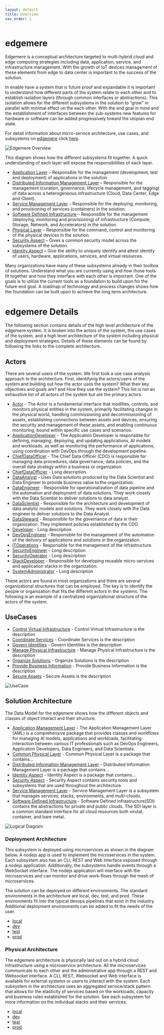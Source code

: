 ```yaml
---
layout: default
title: Overview
nav_order: 1
---
```

# edgemere

Edgemere is a conceptual architecture targeted to multi-hybrid cloud and edge computing strategies including data,
application, service, and infrastructure management. With the growth of IoT devices management of these elements from
edge to data center is important to the success of the solution.

In enable have a system that is future proof and expandable it is important to understand how different parts of the
system relate to each other and to establish isolation layers (through common interfaces or abstractions). This
isolation allows for the different subsystems in the solution to “grow” in parallel with minimal effect on the each
other. With the end goal in mind and the establishment of interfaces between the sub-systems new features for hardware
or software can be added progressively toward the utopian end state.

For detail information about micro-service architecture, use cases, and subsystems on [edgemere](package--edgemere)
click [here](package--edgemere).

![Edgemere Overview](./edgemere.png)

This diagram shows how the different subsystems fit together. A quick understanding of each layer will expose the
responsibilities of each layer.

* [Application Layer](package--edgemere-aml) – Responsible for the management (development, test and deployment) of
  applications in the solution
* [Distributed Information Management Layer](package--edgemere-diml) – Responsible for the management (curation,
  governance, lifecycle management, and tagging) of data across a heterogeneous infrastructure (Cloud, Data Center, Edge
  and Client).
* [Service Management Layer](package--edgemere-sml) – Responsible for the deploying, monitoring, and provisioning of
  services (containers) in the solution.
* [Software Defined Infrastructure](package--edgemere-sdi) – Responsible for the management (deploying, monitoring and
  provisioning) of infrastructure (Compute, Storage, Network, and Accelerators) in the solution.
* [Physical Layer](package--edgemere-cpl) – Responsible for the command, control and monitoring of the physical devices
  in the solution.
* [Security Aspect](package--edgemere-sa) – Gives a common security model across the subsystems of the solution.
* [Identity Aspect](package--edgemere-ia) – Give the ability to uniquely identify and attest identity of users,
  hardware, applications, services, and virtual resources.

Many organizations have many of these subsystems already in their toolbox of solutions. Understand what you are
currently using and how those tools fit together and how they interface with each other is important. One of the goals
is to utilize the current tools as a foundation to build upon for the future end goal. A roadmap of technology and
process changes shows how the foundation can be built upon to achieve the long term architecture.


# edgemere Details

The following section contains details of the high level architecture of the edgemere system. It is broken
into the actors of the system, the use cases of the system, and a high level architecture of the system including
physical and deployment strategies. Details of these elements can be found by following the links to the complete
architecture.

## Actors

There are several users of the system. We first took a use case analysis approach to the architecture. First,
identifying the actors/users of the system and building out how the actor uses the system? What their key objectives and
goals are? and How they use the system? This list is not an exhaustive list of all actors of the system but are the
primary actors.

* [Actor](actor-actor) - The Actor is a fundamental interface that modifies, controls, and monitors physical entities in the system, primarily facilitating changes in the physical world, handling commissioning and decommissioning of assets, establishing connections between assets and devices, ensuring the security and management of these assets, and enabling continuous monitoring, bound within specific use cases and scenarios.
* [ApplicationDeveloper](actor-applicationdeveloper) - The Application Developer is responsible for defining, managing, deploying, and updating applications, AI models and workloads, as well as monitoring the performance of applications, using coordination with DevOps through the development pipeline.
* [ChiefDataOfficer](actor-chiefdataofficer) - The Chief Data Officer (CDO) is responsible for managing data procedures, data governance, data policies, and the overall data strategy within a business or organization.
* [ChiefDataOfficier](actor-chiefdataofficier) - Long description
* [DataAnalyst](actor-analyst) - Uses Data solutions produced by the Data Scientist and Data Engineer to provide business value to the organization.
* [DataEngineer](actor-dataengineer) - Responsible for operationalization of data pipeline and the automation and deployment of data solutions. They work closely with the Data Scientist to deliver solutions to data analyst.
* [DataScientist](actor-datascientist) - Responsible for the architecture and development of data analytic models and solutions. They work closely with the Data engineer to deliver solutions to the Data Analyst.
* [DataSteward](actor-datasteward) - Responsible for the governance of data in their organization. They implement policies established by the CDO.
* [Developer](actor-developer) - Long description
* [DevOpsEngineer](actor-devops) - Responsible for the management of the automation of the delivery of applications and solutions in the organization.
* [ITOperations](actor-itops) - Responsible for the management of the infrastructure.
* [SecurityEngineer](actor-securityengineer) - Long description
* [SecurityOperator](actor-securityoperator) - Long description
* [StackDeveloper](actor-stackdev) - Responsible for developing reusable micro-services and application stacks in the organization.
* [SystemAdministrator](actor-systemadministrator) - Long description


These actors are found in most organizations and there are several organizational structures that can be employed. The
key is to identify the people or organization that fits the different actors in the systems. The following is an example
of a centralized organizational structure of the actors of the system.

## UseCases

* [Control Virtual Infrastructure](usecase-ControlVirtualInfrastructure) - Control Virtual Infrastructure is the description
* [Coordinate Services](usecase-CoordinateServices) - Coordinate Services is the description
* [Govern Identities](usecase-GovernIdentities) - Govern Identities is the description
* [Manage Physical Infrastructure](usecase-ManagePhysicalInfrastructure) - Manage Physical Infrastructure is the description
* [Organize Solutions](usecase-OrganizeSolutions) - Organize Solutions is the description
* [Provide Business Information](usecase-ProvideBusinessInformation) - Provide Business Information is the description
* [Secure Assets](usecase-SecureAssets) - Secure Assets is the description

![UseCase](./usecases.png)

## Solution Architecture

The Data Model for the  edgemere shows how the different objects and classes of object interact and their
structure.
* [Application Management Layer](package--edgemere-aml) -
The Application Management Layer (AML) is a comprehensive package that provides classes and workflows for managing AI models, applications and workloads, facilitating interaction between various IT professionals such as DevOps Engineers, Application Developers, Data Engineers, and Data Scientists.
* [Common Physical Layer](package--edgemere-cpl) -
Common Physical Layer is a package that contains...
* [Distributed Information Management Layer](package--edgemere-diml) -
Distributed Information Management Layer is a package that contains...
* [Identity Aspect](package--edgemere-ia) -
Identity Aspect is a package that contains...
* [Security Aspect](package--edgemere-sa) -
Security Aspect contains security tools and subsystems that are used throughout the architecture.
* [Service Management Layer](package--edgemere-sml) -
Service Management Layer is a subsystem that manages services, stacks, environments, and multi-clouds.
* [Software Defined Infrastructure](package--edgemere-sdi) -
Software Defined Infrastructure(SDI) contains the abstractions for private and public clouds. The SDI layer is a common standard interface for all cloud resources both virutal, container, and bare metal.

![Logical Diagram](./subpackage.png)

### Deployment Architecture

This subsystem is deployed using microservices as shown in the diagram below. A nodejs app is used to implement the
microservices in the system. Each subsystem also has an CLI, REST and Web Interface exposed through a nodejs
application. Additionally, the subsystems handle events through a WebSocket interface. The nodejs application will
interface with the microservices and can monitor and drive work-flows through the mesh of microservices.

The solution can be deployed on different environments. The standard environments in the architecture are local, dev,
test, and prod. These environments fit into the typical devops pipelines that exist in the industry. Additional
deployment environments can be added to fit the needs of the user.

* [local](environment--edgemere-local)
* [dev](environment--edgemere-dev)
* [test](environment--edgemere-test)
* [prod](environment--edgemere-prod)

### Physical Architecture

The edgemere architecture is physically laid out on a hybrid cloud infrastructure using a microservice
architecture. All the microservices communicate to each other and the administrative app through a REST and Websocket
interface. A CLI, REST, Websocket and Web interface is available for external systems or users to interact with the
system. Each subsystem in the architecture uses an aggregated service/stack pattern that allows for the elasticity of
services based on the workloads, capacity and business rules established for the solution. See each subsystem for more
information on the individual stacks and their services.

* [local](environment--edgemere-local)
* [dev](environment--edgemere-dev)
* [test](environment--edgemere-test)
* [prod](environment--edgemere-prod)
